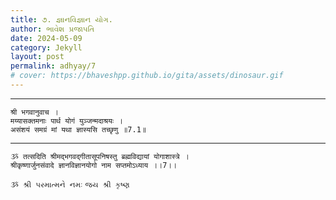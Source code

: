 ```yaml
---
title: ૭. જ્ઞાનવિજ્ઞાન યોગ.
author: ભાવેશ પ્રજાપતિ
date: 2024-05-09
category: Jekyll
layout: post
permalink: adhyay/7
# cover: https://bhaveshpp.github.io/gita/assets/dinosaur.gif
---
```


----------

```
श्री भगवानुवाच ।
मय्यासक्तमनाः पार्थ योगं युञ्जन्मदाश्रयः ।
असंशयं समग्रं मां यथा ज्ञास्यसि तच्छृणु ॥7.1॥
```
> 

> 

----------

```
ૐ तत्सदिति श्रीमद्भगवद्गीतासूपनिषस्तु ब्रह्मविद्यायां योगाशास्त्रे ।
श्रीकृष्णार्जुनसंवादे ज्ञानविज्ञानयोगो नाम सप्तमोऽध्याय ।।7।।
```

`ૐ શ્રી પરમાત્મને નમઃ`
`જય શ્રી કૃષ્ણ`